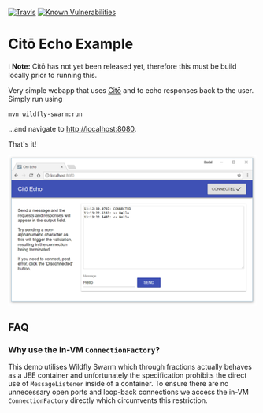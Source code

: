 [![Travis](https://img.shields.io/travis/dansiviter/cito-echo/master.svg?style=flat-square)](https://travis-ci.org/dansiviter/cito-echo) [![Known Vulnerabilities](https://snyk.io/test/github/dansiviter/cito-echo/badge.svg?style=flat-square)](https://snyk.io/test/github/dansiviter/cito-echo)

# Citō Echo Example

:information_source: **Note:** Citō has not yet been released yet, therefore this must be build locally prior to running this.

Very simple webapp that uses [Citō](http://cito.io) and to echo responses back to the user. Simply run using

	mvn wildfly-swarm:run

...and navigate to <http://localhost:8080>.

That's it!

<img src="images/screenshot.png" alt="Echo UI" width="550"/>

## FAQ ##

### Why use the in-VM `ConnectionFactory`? ###

This demo utilises Wildfly Swarm which through fractions actually behaves as a JEE container and unfortunately the specification prohibits the direct use of `MessageListener` inside of a container. To ensure there are no unnecessary open ports and loop-back connections we access the in-VM `ConnectionFactory` directly which circumvents this restriction.